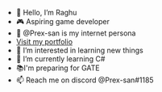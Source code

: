 - 👋 Hello, I’m Raghu
- 🎮 Aspiring game developer
- 📔 @Prex-san is my internet persona
- [Visit my portfolio](https://prex-san.github.io/portfolio/)
- 👀 I’m interested in learning new things
- 🌱 I’m currently learning C#
- 📚I'm preparing for GATE
- 📫 Reach me on discord @Prex-san#1185


<!---
Prex-san/Prex-san is a ✨ special ✨ repository because its `README.md` (this file) appears on your GitHub profile.
You can click the Preview link to take a look at your changes.
--->
